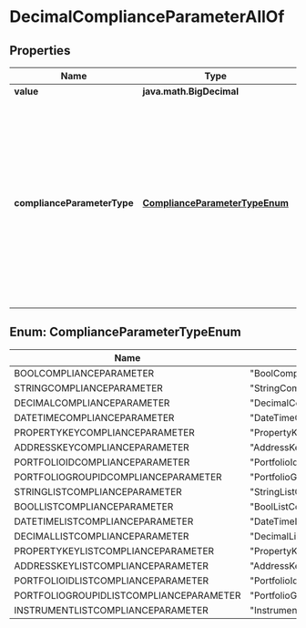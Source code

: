 

# DecimalComplianceParameterAllOf


## Properties

Name | Type | Description | Notes
------------ | ------------- | ------------- | -------------
**value** | **java.math.BigDecimal** |  | 
**complianceParameterType** | [**ComplianceParameterTypeEnum**](#ComplianceParameterTypeEnum) | The parameter type. The available values are: BoolComplianceParameter, StringComplianceParameter, DecimalComplianceParameter, DateTimeComplianceParameter, PropertyKeyComplianceParameter, AddressKeyComplianceParameter, PortfolioIdComplianceParameter, PortfolioGroupIdComplianceParameter, StringListComplianceParameter, BoolListComplianceParameter, DateTimeListComplianceParameter, DecimalListComplianceParameter, PropertyKeyListComplianceParameter, AddressKeyListComplianceParameter, PortfolioIdListComplianceParameter, PortfolioGroupIdListComplianceParameter, InstrumentListComplianceParameter | 



## Enum: ComplianceParameterTypeEnum

Name | Value
---- | -----
BOOLCOMPLIANCEPARAMETER | &quot;BoolComplianceParameter&quot;
STRINGCOMPLIANCEPARAMETER | &quot;StringComplianceParameter&quot;
DECIMALCOMPLIANCEPARAMETER | &quot;DecimalComplianceParameter&quot;
DATETIMECOMPLIANCEPARAMETER | &quot;DateTimeComplianceParameter&quot;
PROPERTYKEYCOMPLIANCEPARAMETER | &quot;PropertyKeyComplianceParameter&quot;
ADDRESSKEYCOMPLIANCEPARAMETER | &quot;AddressKeyComplianceParameter&quot;
PORTFOLIOIDCOMPLIANCEPARAMETER | &quot;PortfolioIdComplianceParameter&quot;
PORTFOLIOGROUPIDCOMPLIANCEPARAMETER | &quot;PortfolioGroupIdComplianceParameter&quot;
STRINGLISTCOMPLIANCEPARAMETER | &quot;StringListComplianceParameter&quot;
BOOLLISTCOMPLIANCEPARAMETER | &quot;BoolListComplianceParameter&quot;
DATETIMELISTCOMPLIANCEPARAMETER | &quot;DateTimeListComplianceParameter&quot;
DECIMALLISTCOMPLIANCEPARAMETER | &quot;DecimalListComplianceParameter&quot;
PROPERTYKEYLISTCOMPLIANCEPARAMETER | &quot;PropertyKeyListComplianceParameter&quot;
ADDRESSKEYLISTCOMPLIANCEPARAMETER | &quot;AddressKeyListComplianceParameter&quot;
PORTFOLIOIDLISTCOMPLIANCEPARAMETER | &quot;PortfolioIdListComplianceParameter&quot;
PORTFOLIOGROUPIDLISTCOMPLIANCEPARAMETER | &quot;PortfolioGroupIdListComplianceParameter&quot;
INSTRUMENTLISTCOMPLIANCEPARAMETER | &quot;InstrumentListComplianceParameter&quot;




